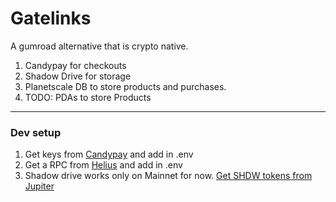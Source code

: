 # Gatelinks

A gumroad alternative that is crypto native.

1. Candypay for checkouts
2. Shadow Drive for storage
3. Planetscale DB to store products and purchases.
4. TODO: PDAs to store Products

---

### Dev setup

1. Get keys from [Candypay](https://candypay.fun/app) and add in .env
2. Get a RPC from [Helius](https://www.helius.xyz/) and add in .env
3. Shadow drive works only on Mainnet for now. [Get SHDW tokens from Jupiter](https://jup.ag/swap/USDC-SHDW)
